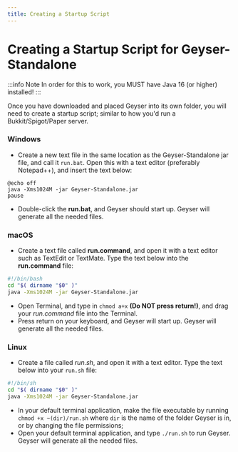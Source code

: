 ```yaml
---
title: Creating a Startup Script
---
```


# Creating a Startup Script for Geyser-Standalone

:::info Note
In order for this to work, you MUST have Java 16 (or higher) installed!
:::

Once you have downloaded and placed Geyser into its own folder, you will need to create a startup script; similar to how you'd run a Bukkit/Spigot/Paper server.

### Windows
* Create a new text file in the same location as the Geyser-Standalone jar file, and call it `run.bat`. Open this with a text editor (preferably Notepad++), and insert the text below:
```batch 
@echo off
java -Xms1024M -jar Geyser-Standalone.jar
pause
```
* Double-click the **run.bat**, and Geyser should start up. Geyser will generate all the needed files.


### macOS
* Create a text file called **run.command**, and open it with a text editor such as TextEdit or TextMate. Type the text below into the **run.command** file:
```sh
#!/bin/bash 
cd "$( dirname "$0" )" 
java -Xms1024M -jar Geyser-Standalone.jar
```
* Open Terminal, and type in `chmod a+x` **(Do NOT press return!)**, and drag your *run.command* file into the Terminal.
* Press return on your keyboard, and Geyser will start up. Geyser will generate all the needed files.


### Linux
* Create a file called *run.sh*, and open it with a text editor. Type the text below into your `run.sh` file:
```sh
#!/bin/sh 
cd "$( dirname "$0" )" 
java -Xms1024M -jar Geyser-Standalone.jar
```
* In your default terminal application, make the file executable by running `chmod +x ~(dir)/run.sh` where `dir` is the name of the folder Geyser is in, or by changing the file permissions;
* Open your default terminal application, and type `./run.sh` to run Geyser. Geyser will generate all the needed files.